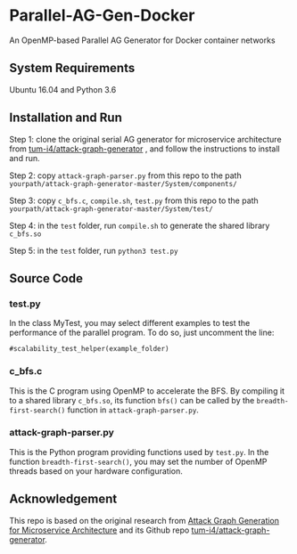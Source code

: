 # Parallel-AG-Gen-Docker
An OpenMP-based Parallel AG Generator for Docker container networks 

## System Requirements
Ubuntu 16.04 and Python 3.6

## Installation and Run
Step 1: clone the original serial AG generator for microservice architecture from [tum-i4/attack-graph-generator](https://github.com/tum-i4/attack-graph-generator)
, and follow the instructions to install and run.

Step 2: copy `attack-graph-parser.py` from this repo to the path `yourpath/attack-graph-generator-master/System/components/`

Step 3: copy `c_bfs.c`, `compile.sh`, `test.py` from this repo to the path `yourpath/attack-graph-generator-master/System/test/`

Step 4: in the `test` folder, run `compile.sh` to generate the shared library `c_bfs.so`

Step 5: in the `test` folder, run `python3 test.py`

## Source Code
### test.py
In the class MyTest, you may select different examples to test the performance of the parallel program. To do so, just uncomment the line:

```
#scalability_test_helper(example_folder)
```

### c_bfs.c
This is the C program using OpenMP to accelerate the BFS. By compiling it to a shared library `c_bfs.so`, 
its function `bfs()` can be called by the `breadth-first-search()` function in `attack-graph-parser.py`.

### attack-graph-parser.py
This is the Python program providing functions used by `test.py`. In the function `breadth-first-search()`, you may set the number of 
OpenMP threads based on your hardware configuration.

## Acknowledgement
This repo is based on the original research from 
[Attack Graph Generation for Microservice Architecture](https://dl.acm.org/doi/abs/10.1145/3297280.3297401) and its Github repo
[tum-i4/attack-graph-generator](https://github.com/tum-i4/attack-graph-generator).
